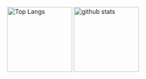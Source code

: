 <p>
    <img alt="Top Langs" height="150px" src="https://github-readme-stats-sigma-five.vercel.app/api/top-langs/?username=Melbeck777&layout=compact&show_icons=true&theme=onedark"/>
    <img alt="github stats" height="150px" src="https://github-readme-stats-sigma-five.vercel.app/api?username=Melbeck777&show_icons=true&theme=onedark"/>
</p>
<!--
**Melbeck777/Melbeck777** is a ✨ _special_ ✨ repository because its `README.md` (this file) appears on your GitHub profile.

Here are some ideas to get you started:

- 🔭 I’m currently working on ...
- 🌱 I’m currently learning ...
- 👯 I’m looking to collaborate on ...
- 🤔 I’m looking for help with ...
- 💬 Ask me about ...
- 📫 How to reach me: ...
- 😄 Pronouns: ...
- ⚡ Fun fact: ...
-->
